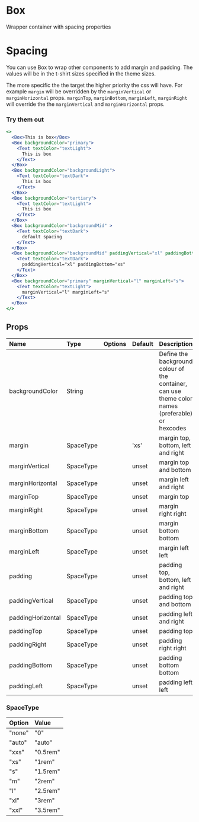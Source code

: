 # Box

Wrapper container with spacing properties

# Spacing

You can use Box to wrap other components to add margin and padding. The values will be in the t-shirt sizes specified in the theme sizes.

The more specific the the target the higher priority the css will have. For example `margin` will be overridden by the `marginVertical` or `marginHorizontal` props. `marginTop`, `marginBottom`, `marginLeft`, `marginRight` will override the the `marginVertical` and `marginHorizontal` props.

### Try them out

```.jsx
<>
  <Box>This is box</Box>
  <Box backgroundColor="primary">
    <Text textColor="textLight">
      This is box
    </Text>
  </Box>
  <Box backgroundColor="backgroundLight">
    <Text textColor="textDark">
      This is box
    </Text>
  </Box>
  <Box backgroundColor="tertiary">
    <Text textColor="textLight">
      This is box
    </Text>
  </Box>
  <Box backgroundColor="backgroundMid" >
    <Text textColor="textDark">
      default spacing
    </Text>
  </Box>
  <Box backgroundColor="backgroundMid" paddingVertical="xl" paddingBottom="xs">
    <Text textColor="textDark">
      paddingVertical="xl" paddingBottom="xs"
    </Text>
  </Box>
  <Box backgroundColor="primary" marginVertical="l" marginLeft="s">
    <Text textColor="textLight">
      marginVertical="l" marginLeft="s"
    </Text>
  </Box>
</>
```

## Props

| Name              | Type      | Options | Default | Description                                                                                       |
| :---------------- | :-------- | :-----: | :------ | :------------------------------------------------------------------------------------------------ |
| backgroundColor   | String    |         |         | Define the background colour of the container, can use theme color names (preferable) or hexcodes |
| margin            | SpaceType |         | 'xs'    | margin top, bottom, left and right                                                                |
| marginVertical    | SpaceType |         | unset   | margin top and bottom                                                                             |
| marginHorizontal  | SpaceType |         | unset   | margin left and right                                                                             |
| marginTop         | SpaceType |         | unset   | margin top                                                                                        |
| marginRight       | SpaceType |         | unset   | margin right right                                                                                |
| marginBottom      | SpaceType |         | unset   | margin bottom bottom                                                                              |
| marginLeft        | SpaceType |         | unset   | margin left left                                                                                  |
| padding           | SpaceType |         | unset   | padding top, bottom, left and right                                                               |
| paddingVertical   | SpaceType |         | unset   | padding top and bottom                                                                            |
| paddingHorizontal | SpaceType |         | unset   | padding left and right                                                                            |
| paddingTop        | SpaceType |         | unset   | padding top                                                                                       |
| paddingRight      | SpaceType |         | unset   | padding right right                                                                               |
| paddingBottom     | SpaceType |         | unset   | padding bottom bottom                                                                             |
| paddingLeft       | SpaceType |         | unset   | padding left left                                                                                 |

### SpaceType

| Option | Value    |
| :----- | :------- |
| "none" | "0"      |
| "auto" | "auto"   |
| "xxs"  | "0.5rem" |
| "xs"   | "1rem"   |
| "s"    | "1.5rem" |
| "m"    | "2rem"   |
| "l"    | "2.5rem" |
| "xl"   | "3rem"   |
| "xxl"  | "3.5rem" |
